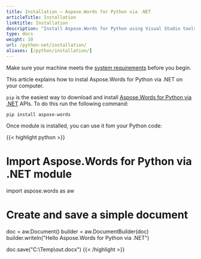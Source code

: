 ```yaml
---
title: Installation – Aspose.Words for Python via .NET
articleTitle: Installation
linktitle: Installation
description: "Install Aspose.Words for Python using Visual Studio tools such as Manage NuGet Packages or Package Manager Console and the MSI installer. Use the Full Trust permission set."
type: docs
weight: 10
url: /python-net/installation/
aliases: [/python/installation/]
---
```


Make sure your machine meets the [system requirements](/words/python-net/system-requirements/) before you begin.

This article explains how to instal Aspose.Words for Python via .NET on your computer.

`pip` is the easiest way to download and install [Aspose.Words for Python via .NET](https://pypi.org/project/aspose-words/) APIs. To do this run the following command:

`pip install aspose-words`

Once module is installed, you can use it fom your Python code:

{{< highlight python >}}
# Import Aspose.Words for Python via .NET module
import aspose.words as aw

# Create and save a simple document
doc = aw.Document()
builder = aw.DocumentBuilder(doc)
builder.writeln("Hello Aspose.Words for Python via .NET")

doc.save("C:\\Temp\\out.docx")
{{< /highlight >}}